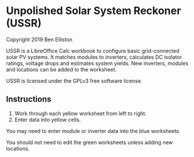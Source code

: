 # Unpolished Solar System Reckoner (USSR)

Copyright 2019 Ben Elliston

USSR is a LibreOffice Calc workbook to configure basic grid-connected
solar PV systems. It matches modules to inverters, calculates DC
isolator ratings, voltage drops and estimates system yields. New
inverters, modules and locations can be added to the worksheet.

USSR is licensed under the GPLv3 free software license.

## Instructions

1. Work through each yellow worksheet from left to right.
2. Enter data into yellow cells.

You may need to enter module or inverter data into the blue
worksheets.

You should not need to edit the green worksheets unless adding new
locations.
